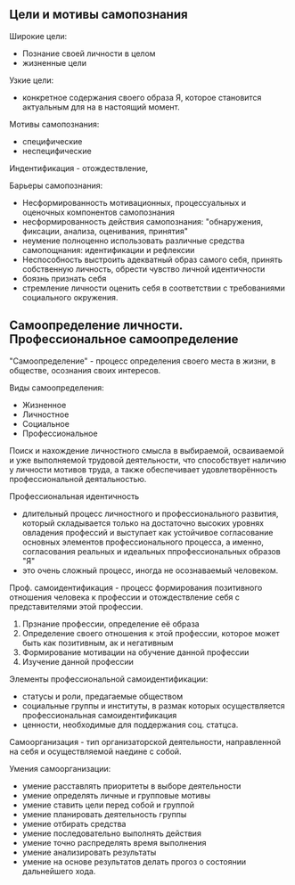 ## Цели и мотивы самопознания

Широкие цели:
- Познание своей личности в целом
- жизненные цели

Узкие цели:
- конкретное содержания своего образа Я, которое становится актуальным для на в настоящий момент.

Мотивы самопознания:
- специфические
- неспецифические

Индентификация - отождествление,

Барьеры самопознания:

- Несформированность мотивационных, процессуальных и оценочных компонентов самопознания
- несформированность действия самопознания: "обнаружения, фиксации, анализа, оценивания, принятия"
- неумение полноценно использовать различные средства самопощнания: идентификации и рефлексии
- Неспособность выстроить адекватный образ самого себя, принять собственную личность, обрести чувство личной идентичности
- боязнь признать себя
- стремление личности оценить себя в соответствии с требованиями социального окружения. 

## Самоопределение личности. Профессиональное самоопределение

"Самоопределение" - процесс определения своего  места в жизни, в обществе, осознания своих интересов. 

Виды самоопределения:

- Жизненное
- Личностное
- Социальное
- Профессиональное

Поиск и нахождение личностного смысла в выбираемой, осваиваемой и уже выполняемой трудовой деятельности, что способствует наличию у личности мотивов труда, а также обеспечивает удовлетворённость профессиональной деятальностью.

Профессиональная идентичность

- длительный процесс личностного и профессионального развития, который складывается только на достаточно высоких уровнях овладения профессий и выступает как устойчивое согласование основных элементов профессионального процесса, а именно, согласования реальных и идеальных ппрофессиональных образов "Я"
- это очень сложный процесс, иногда не осознаваемый человеком. 


Проф. самоидентификация - процесс формирования позитивного отношения человека к профессии и отождествление себя с представителями этой профессии.
1. Прзнание профессии, определение её образа
2. Определение своего отношения к этой профессии, которое может быть как позитивным, ак и негативным
3. Формирование мотивации на обучение данной профессии
4. Изучение данной профессии

Элементы профессиональной самоидентификации:
- статусы и роли, предагаемые обществом
- социальные группы и институты, в размак которых осуществляется профессиональная самоидентификация
- ценности, необходимые для поддержания соц. статцса.


Самоорганизация - тип организаторской деятельности, направленной на себя и осуществляемой наедине с собой.

Умения самоорганизации:
- умение расставлять приоритеты в выборе деятельности
- умение определять личные и групповые мотивы
- умение ставить цели перед собой и группой
- умение планировать деятельность группы
- умение отбирать средства
- умение последовательно выполнять действия
- умение точно распределять время выполнения
- умение анализировать результаты
- умение на основе результатов  делать прогоз о состоянии дальнейшего хода.

